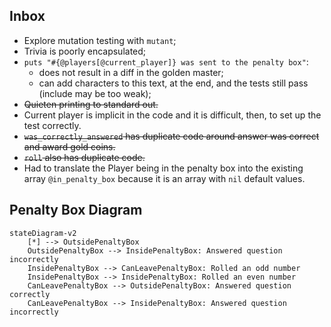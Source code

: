 ## Inbox
- Explore mutation testing with `mutant`;
- Trivia is poorly encapsulated;
- `puts "#{@players[@current_player]} was sent to the penalty box"`:
  - does not result in a diff in the golden master;
  - can add characters to this text, at the end, and the tests still pass (include may be too weak);
- ~~Quieten printing to standard out.~~
- Current player is implicit in the code and it is difficult, then, to set up the test correctly.
- ~~`was_correctly_answered` has duplicate code around answer was correct and award gold coins.~~
- ~~`roll` also has duplicate code.~~
- Had to translate the Player being in the penalty box into the existing array `@in_penalty_box` because it is an array with `nil` default values.
## Penalty Box Diagram

```mermaid
stateDiagram-v2
    [*] --> OutsidePenaltyBox
    OutsidePenaltyBox --> InsidePenaltyBox: Answered question incorrectly
    InsidePenaltyBox --> CanLeavePenaltyBox: Rolled an odd number 
    InsidePenaltyBox --> InsidePenaltyBox: Rolled an even number
    CanLeavePenaltyBox --> OutsidePenaltyBox: Answered question correctly
    CanLeavePenaltyBox --> InsidePenaltyBox: Answered question incorrectly
```

